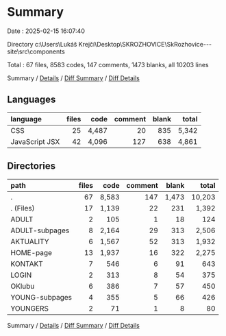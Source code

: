 # Summary

Date : 2025-02-15 16:07:40

Directory c:\\Users\\Lukáš Krejčí\\Desktop\\SKROZHOVICE\\SkRozhovice---site\\src\\components

Total : 67 files,  8583 codes, 147 comments, 1473 blanks, all 10203 lines

Summary / [Details](details.md) / [Diff Summary](diff.md) / [Diff Details](diff-details.md)

## Languages
| language | files | code | comment | blank | total |
| :--- | ---: | ---: | ---: | ---: | ---: |
| CSS | 25 | 4,487 | 20 | 835 | 5,342 |
| JavaScript JSX | 42 | 4,096 | 127 | 638 | 4,861 |

## Directories
| path | files | code | comment | blank | total |
| :--- | ---: | ---: | ---: | ---: | ---: |
| . | 67 | 8,583 | 147 | 1,473 | 10,203 |
| . (Files) | 17 | 1,139 | 22 | 231 | 1,392 |
| ADULT | 2 | 105 | 1 | 18 | 124 |
| ADULT-subpages | 8 | 2,164 | 29 | 313 | 2,506 |
| AKTUALITY | 6 | 1,567 | 52 | 313 | 1,932 |
| HOME-page | 13 | 1,937 | 16 | 322 | 2,275 |
| KONTAKT | 7 | 546 | 6 | 91 | 643 |
| LOGIN | 2 | 313 | 8 | 54 | 375 |
| OKlubu | 6 | 386 | 7 | 57 | 450 |
| YOUNG-subpages | 4 | 355 | 5 | 66 | 426 |
| YOUNGERS | 2 | 71 | 1 | 8 | 80 |

Summary / [Details](details.md) / [Diff Summary](diff.md) / [Diff Details](diff-details.md)